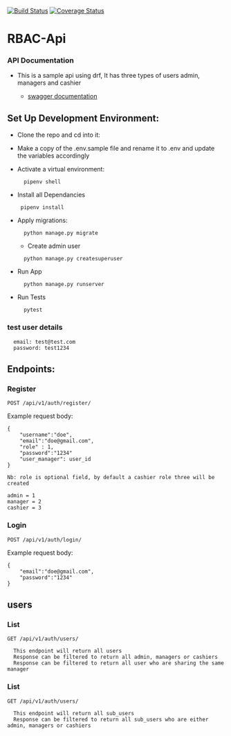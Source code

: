 [![Build Status](https://app.travis-ci.com/KITHU/SHOP_API.svg?branch=develop)](https://app.travis-ci.com/KITHU/SHOP_API)
[![Coverage Status](https://coveralls.io/repos/github/KITHU/SHOP_API/badge.svg?branch=develop)](https://coveralls.io/github/KITHU/SHOP_API?branch=develop)

# **RBAC-Api**
### **API Documentation**
- This is a sample api using drf, It has three types of users admin, managers and cashier

  - [swagger documentation](https://shop-api-v1.herokuapp.com/)

## **Set Up Development Environment:**
- Clone the repo and cd into it:
- Make a copy of the .env.sample file and rename it to .env and update the variables accordingly
- Activate a virtual environment:
  ```
    pipenv shell
  ```

- Install all Dependancies
  ```
   pipenv install 
  ```
- Apply migrations:
  ```
    python manage.py migrate

  ```
  - Create admin user
  ```
    python manage.py createsuperuser
  ```

- Run App
  ```
    python manage.py runserver
  ```

- Run Tests
  ```
    pytest
  ```

### test user details
```
  email: test@test.com
  password: test1234

```
## **Endpoints:**
### Register

`POST /api/v1/auth/register/`

Example request body:
``` 
{
    "username":"doe",
    "email":"doe@gmail.com",
    "role" : 1,
    "password":"1234"
    "user_manager": user_id
}

Nb: role is optional field, by default a cashier role three will be created

admin = 1
manager = 2
cashier = 3
```

### Login
`POST /api/v1/auth/login/`

Example request body:
``` 
{
    "email":"doe@gmail.com",
    "password":"1234"
}
```

## **users**
### List 
`GET /api/v1/auth/users/`

```
  This endpoint will return all users
  Response can be filtered to return all admin, managers or cashiers
  Response can be filtered to return all user who are sharing the same manager
```

### List 
`GET /api/v1/auth/users/`

```
  This endpoint will return all sub_users
  Response can be filtered to return all sub_users who are either admin, managers or cashiers 
```